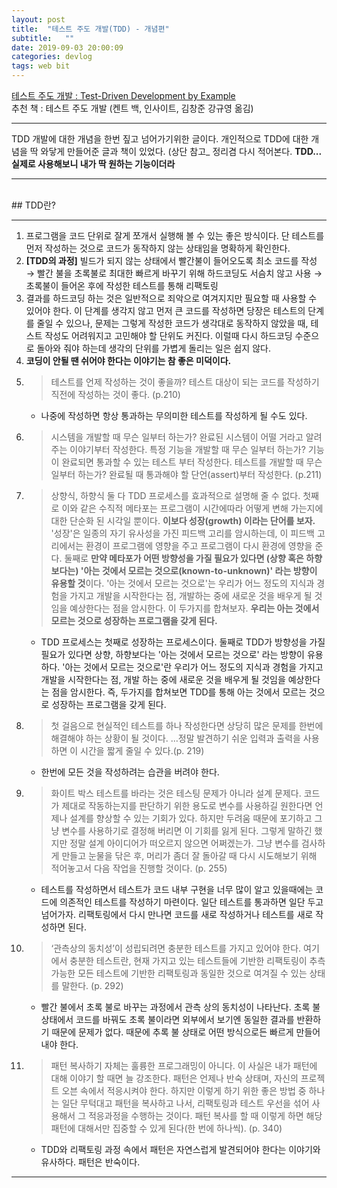 ```yaml
---
layout: post
title:  "테스트 주도 개발(TDD) - 개념편"
subtitle:   ""
date: 2019-09-03 20:00:09
categories: devlog
tags: web bit
---
```


[테스트 주도 개발 : Test-Driven Development by Example](https://edykim.com/ko/post/book-test-driven-development-by-example/)  
추천 책 : 테스트 주도 개발 (켄트 백, 인사이트, 김창준 강규영 옮김)
  
---

TDD 개발에 대한 개념을 한번 짚고 넘어가기위한 글이다.
개인적으로 TDD에 대한 개념을 딱 와닿게 만들어준 글과 책이 있었다. (상단 참고_
정리겸 다시 적어본다. **TDD... 실제로 사용해보니 내가 딱 원하는 기능이더라**

- - -

<br/>
## TDD란?

- - -

1. 프로그램을 코드 단위로 잘게 쪼개서 실행해 볼 수 있는 좋은 방식이다. 단 테스트를 먼저 작성하는 것으로 코드가 동작하지 않는 상태임을 명확하게 확인한다.
2. **[TDD의 과정]** 
   빌드가 되지 않는 상태에서 빨간불이 들어오도록 최소 코드를 작성 → 빨간 불을 초록불로 최대한 빠르게 바꾸기 위해 하드코딩도 서슴치 않고 사용 → 초록불이 들어온 후에 작성한 테스트를 통해 리팩토링
3. 결과를 하드코딩 하는 것은 일반적으로 죄악으로 여겨지지만 필요할 때 사용할 수 있어야 한다. 이 단계를 생각지 않고 먼저 큰 코드를 작성하면 당장은 테스트의 단계를 줄일 수 있으나, 문제는 그렇게 작성한 코드가 생각대로 동작하지 않았을 때, 테스트 작성도 어려워지고 고민해야 할 단위도 커진다. 이럴때 다시 하드코딩 수준으로 돌아와 줘야 하는데 생각의 단위를 가볍게 돌리는 일은 쉽지 않다.
4. **코딩이 안될 땐 쉬어야 한다는 이야기는 참 좋은 미덕이다.**
5. >테스트를 언제 작성하는 것이 좋을까? 테스트 대상이 되는 코드를 작성하기 직전에 작성하는 것이 좋다. (p.210)
   - 나중에 작성하면 항상 통과하는 무의미한 테스트를 작성하게 될 수도 있다.
6. > 시스템을 개발할 때 무슨 일부터 하는가? 완료된 시스템이 어떨 거라고 알려주는 이야기부터 작성한다. 특정 기능을 개발할 때 무슨 일부터 하는가? 기능이 완료되면 통과할 수 있는 테스트 부터 작성한다. 테스트를 개발할 때 무슨 일부터 하는가? 완료될 때 통과해야 할 단언(assert)부터 작성한다. (p.211)
7. > 상향식, 하향식 둘 다 TDD 프로세스를 효과적으로 설명해 줄 수 없다. 첫째로 이와 같은 수직적 메타포는 프로그램이 시간에따라 어떻게 변해 가는지에 대한 단순화 된 시각일 뿐이다. **이보다 성장(growth) 이라는 단어를 보자.** '성장'은 일종의 자기 유사성을 가진 피드백 고리를 암시하는데, 이 피드백 고리에서는 환경이 프로그램에 영향을 주고 프로그램이 다시 환경에 영향을 준다. 둘째로 **만약 메타포가 어떤 방향성을 가질 필요가 있다면 (상향 혹은 하향보다는) '아는 것에서 모르는 것으로(known-to-unknown)' 라는 방향이 유용할 것**이다. '아는 것에서 모르는 것으로'는 우리가 어느 정도의 지식과 경험을 가지고 개발을 시작한다는 점, 개발하는 중에 새로운 것을 배우게 될 것임을 예상한다는 점을 암시한다. 이 두가지를 합쳐보자. **우리는 아는 것에서 모르는 것으로 성장하는 프로그램을 갖게 된다.**
   - TDD 프로세스는 첫째로 성장하는 프로세스이다. 둘째로 TDD가 방향성을 가질 필요가 있다면 상향, 하향보다는 '아는 것에서 모르는 것으로' 라는 방향이 유용하다. '아는 것에서 모르는 것으로'란 우리가 어느 정도의 지식과 경험을 가지고 개발을 시작한다는 점, 개발 하는 중에 새로운 것을 배우게 될 것임을 예상한다는 점을 암시한다. 즉, 두가지를 합쳐보면 TDD를 통해 아는 것에서 모르는 것으로 성장하는 프로그램을 갖게 된다.
8. > 첫 걸음으로 현실적인 테스트를 하나 작성한다면 상당히 많은 문제를 한번에 해결해야 하는 상황이 될 것이다. …정말 발견하기 쉬운 입력과 출력을 사용하면 이 시간을 짧게 줄일 수 있다.(p. 219)
   - 한번에 모든 것을 작성하려는 습관을 버려야 한다.
9. > 화이트 박스 테스트를 바라는 것은 테스팅 문제가 아니라 설계 문제다. 코드가 제대로 작동하는지를 판단하기 위한 용도로 변수를 사용하길 원한다면 언제나 설계를 향상할 수 있는 기회가 있다. 하지만 두려움 때문에 포기하고 그냥 변수를 사용하기로 결정해 버리면 이 기회를 잃게 된다. 그렇게 말하긴 했지만 정말 설계 아이디어가 떠오르지 않으면 어쩌겠는가. 그냥 변수를 검사하게 만들고 눈물을 닦은 후, 머리가 좀더 잘 돌아갈 때 다시 시도해보기 위해 적어놓고서 다음 작업을 진행할 것이다. (p. 255)
   - 테스트를 작성하면서 테스트가 코드 내부 구현을 너무 많이 알고 있을때에는 코드에 의존적인 테스트를 작성하기 마련이다. 일단 테스트를 통과하면 일단 두고 넘어가자. 리팩토링에서 다시 만나면 코드를 새로 작성하거나 테스트를 새로 작성하면 된다.
10. > ‘관측상의 동치성’이 성립되려면 충분한 테스트를 가지고 있어야 한다. 여기에서 충분한 테스트란, 현재 가지고 있는 테스트들에 기반한 리팩토링이 추측 가능한 모든 테스트에 기반한 리팩토링과 동일한 것으로 여겨질 수 있는 상태를 말한다. (p. 292)
    - 빨간 불에서 초록 불로 바꾸는 과정에서 관측 상의 동치성이 나타난다. 초록 불 상태에서 코드를 바꿔도 초록 불이라면 외부에서 보기엔 동일한 결과를 반환하기 때문에 문제가 없다. 때문에 추록 불 상태로 어떤 방식으로든 빠르게 만들어 내야 한다.
11. > 패턴 복사하기 자체는 훌륭한 프로그래밍이 아니다. 이 사실은 내가 패턴에 대해 이야기 할 때면 늘 강조한다. 패턴은 언제나 반숙 상태며, 자신의 프로젝트 오븐 속에서 적응시켜야 한다. 하지만 이렇게 하기 위한 좋은 방법 중 하나는 일단 무턱대고 패턴을 복사하고 나서, 리팩토링과 테스트 우선을 섞어 사용해서 그 적응과정을 수행하는 것이다. 패턴 복사를 할 때 이렇게 하면 해당 패턴에 대해서만 집중할 수 있게 된다(한 번에 하나씩). (p. 340)
    - TDD와 리팩토링 과정 속에서 패턴은 자연스럽게 발견되어야 한다는 이야기와 유사하다. 패턴은 반숙이다.

- - -
